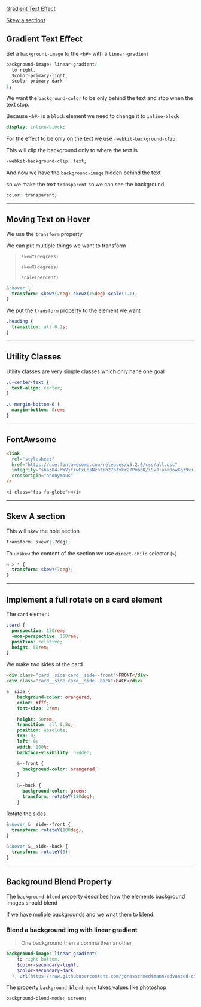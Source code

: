 [Gradient Text Effect](##gradienttexteffect)

[Skew a sectiont](##skewAsection)

## Gradient Text Effect

Set a `backgrount-image` to the `<h#>` with a `linear-gradient`

```css
background-image: linear-gradient(
  to right,
  $color-primary-light,
  $color-primary-dark
);
```

We want the `background-color` to be only behind the text and stop when the text stop.

Because `<h#>` is a `block` element we need to change it to `inline-block`

```scss
display: inline-block;
```

For the effect to be only on the text we use `-webkit-background-clip`

This will clip the background only to where the text is

```css
-webkit-background-clip: text;
```

And now we have the `background-image` hidden behind the text

so we make the text `transparent` so we can see the background

```css
color: transparent;
```

---

## Moving Text on Hover

We use the `transform` property

We can put multiple things we want to transform

> `skewY(degrees)`
>
> `skewX(degrees)`
>
> `scale(percent)`

```scss
&:hover {
  transform: skewY(2deg) skewX(15deg) scale(1.1);
}
```

We put the `transform` property to the element we want

```css
.heading {
  transition: all 0.2s;
}
```

---

## Utility Classes

Utility classes are very simple classes which only hane one goal

```css
.u-center-text {
  text-align: center;
}

.u-margin-bottom-8 {
  margin-bottom: 8rem;
}
```

---

## FontAwsome

```html
<link
  rel="stylesheet"
  href="https://use.fontawesome.com/releases/v5.2.0/css/all.css"
  integrity="sha384-hWVjflwFxL6sNzntih27bfxkr27PmbbK/iSvJ+a4+0owXq79v+lsFkW54bOGbiDQ"
  crossorigin="anonymous"
/>
```

```css
<i class="fas fa-globe"></i>
```

---

## Skew A section

This will `skew` the hole section

```css
transform: skewY(-7deg);
```

To `unskew` the content of the section we use `direct-child` selector (`>`)

```scss
& > * {
  transform: skewY(7deg);
}
```

---

## Implement a full rotate on a card element

The `card` element

```scss
.card {
  perspective: 150rem;
  -moz-perspective: 150rem;
  position: relative;
  height: 50rem;
}
```

We make two sides of the card

```html
<div class="card__side card__side--front">FRONT</div>
<div class="card__side card__side--back">BACK</div>
```

```scss
&__side {
    background-color: orangered;
    color: #fff;
    font-size: 2rem;

    height: 50rem;
    transition: all 0.8s;
    position: absolute;
    top: 0;
    left: 0;
    width: 100%;
    backface-visibility: hidden;

    &--front {
      background-color: orangered;
    }

    &--back {
      background-color: green;
      transform: rotateY(180deg);
    }
```

Rotate the sides

```scss
&:hover &__side--front {
  transform: rotateY(180deg);
}

&:hover &__side--back {
  transform: rotateY(0);
}
```

---

## Background Blend Property

The `background-blend` property describes how the elements background images should blend

If we have muliple backgrounds and we wnat them to blend.

### Blend a background img with linear gradient

> One background then a comma then another

```scss
background-image: linear-gradient(
    to right bottom,
    $color-secondary-light,
    $color-secondary-dark
  ), url(https://raw.githubusercontent.com/jonasschmedtmann/advanced-css-course/master/Natours/starter/img/nat-5.jpg);
```

The property `background-blend-mode` takes values like photoshop

```css
background-blend-mode: screen;
```

